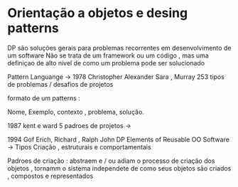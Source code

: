 
# Orientação a objetos e desing patterns 

DP são soluções gerais para problemas recorrentes em desenvolvimento de um software 
Não se trata de um framework ou um código , mas uma definiçao de alto nivel de como um problema pode ser solucionado 


Pattern Languange -> 1978 Christopher Alexander Sara , Murray  253 tipos de problemas / desafios de projetos 

formato de um patterns : 

Nome, Exemplo, contexto , problema, solução.

1987 kent e ward 5 padroes de projetos -> 

1994 Gof Erich, Richard , Ralph John  DP Elements of Reusable OO Software -> Tipos Criação , estruturais e comportamentais 

Padroes de criação : abstraem e / ou adiam o processo de criação dos objetos , tornamm o sistema independete de como seus objetos são criados , compostos e representados 

